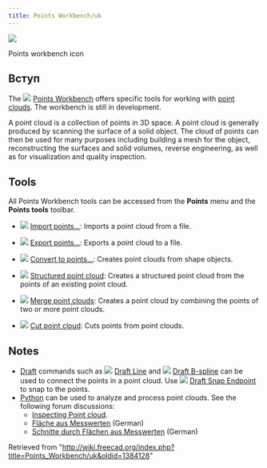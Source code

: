 ```yaml
---
title: Points Workbench/uk
---
```


![](/images/Workbench_Points.svg)

Points workbench icon

## Вступ

The ![](/images/Workbench_Points.svg) [Points Workbench](/Points_Workbench "Points Workbench") offers specific tools for working with [point clouds](http://en.wikipedia.org/wiki/Point_cloud). The workbench is still in development.

A point cloud is a collection of points in 3D space. A point cloud is generally produced by scanning the surface of a solid object. The cloud of points can then be used for many purposes including building a mesh for the object, reconstructing the surfaces and solid volumes, reverse engineering, as well as for visualization and quality inspection.

## Tools

All Points Workbench tools can be accessed from the **Points** menu and the **Points tools** toolbar.

- ![](/images/Points_Import.svg) [Import points...](/Points_Import "Points Import"): Imports a point cloud from a file.

- ![](/images/Points_Export.svg) [Export points...](/Points_Export "Points Export"): Exports a point cloud to a file.

- ![](/images/Points_Convert.svg) [Convert to points...](/Points_Convert "Points Convert"): Creates point clouds from shape objects.

- ![](/images/Points_Structure.svg) [Structured point cloud](/Points_Structure "Points Structure"): Creates a structured point cloud from the points of an existing point cloud.

- ![](/images/Points_Merge.svg) [Merge point clouds](/Points_Merge "Points Merge"): Creates a point cloud by combining the points of two or more point clouds.

- ![](/images/Points_PolyCut.svg) [Cut point cloud](/Points_PolyCut "Points PolyCut"): Cuts points from point clouds.

## Notes

- [Draft](/Draft_Workbench "Draft Workbench") commands such as ![](/images/Draft_Line.svg) [Draft Line](/Draft_Line "Draft Line") and ![](/images/Draft_BSpline.svg) [Draft B-spline](/Draft_BSpline "Draft BSpline") can be used to connect the points in a point cloud. Use ![](/images/Draft_Snap_Endpoint.svg) [Draft Snap Endpoint](/Draft_Snap_Endpoint "Draft Snap Endpoint") to snap to the points.
- [Python](/Python "Python") can be used to analyze and process point clouds. See the following forum discussions:
  - [Inspecting Point cloud](http://forum.freecadweb.org/viewtopic.php?f=3&t=16098).
  - [Fläche aus Messwerten](http://forum.freecadweb.org/viewtopic.php?f=13&t=15988) (German)
  - [Schnitte durch Flächen aus Messwerten](http://forum.freecadweb.org/viewtopic.php?f=13&t=16103) (German)

Retrieved from "<http://wiki.freecad.org/index.php?title=Points_Workbench/uk&oldid=1384128>"
